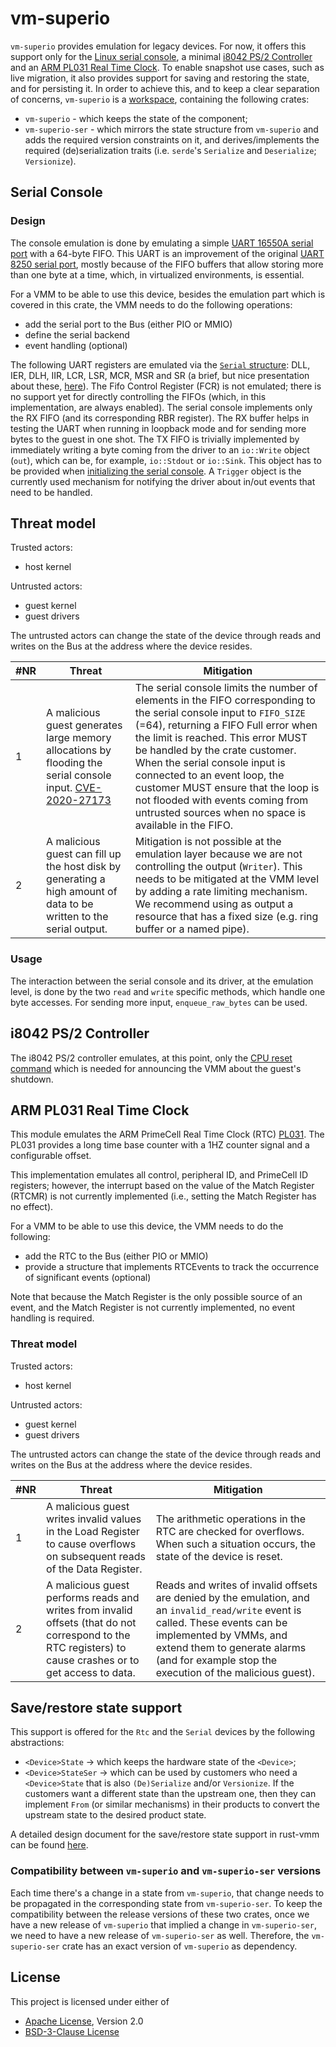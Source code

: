 # vm-superio


`vm-superio` provides emulation for legacy devices. For now, it offers this
support only for the
[Linux serial console](https://en.wikipedia.org/wiki/Linux_console), a minimal
[i8042 PS/2 Controller](https://wiki.osdev.org/%228042%22_PS/2_Controller) and
an
[ARM PL031 Real Time Clock](https://developer.arm.com/documentation/ddi0224/c/Programmers-model).
To enable snapshot use cases, such as live migration, it also provides support
for saving and restoring the state, and for persisting it.
In order to achieve this, and to keep a clear separation of concerns,
`vm-superio` is a
[workspace](https://doc.rust-lang.org/book/ch14-03-cargo-workspaces.html),
containing the following crates:
- `vm-superio` - which keeps the state of the component;
- `vm-superio-ser` - which mirrors the state structure from `vm-superio` and
   adds the required version constraints on it, and derives/implements the
  required (de)serialization traits (i.e. `serde`'s `Serialize` and
  `Deserialize`; `Versionize`).

## Serial Console

### Design

The console emulation is done by emulating a simple
[UART 16550A serial port](https://en.wikipedia.org/wiki/16550_UART) with a
64-byte FIFO.
This UART is an improvement of the original
[UART 8250 serial port](https://en.wikibooks.org/w/index.php?title=Serial_Programming/8250_UART_Programming&section=15#Serial_COM_Port_Memory_and_I/O_Allocation),
mostly because of the FIFO buffers that allow storing more than one byte at a
time, which, in virtualized environments, is essential.

For a VMM to be able to use this device, besides the emulation part which is
covered in this crate, the VMM needs to do the following operations:
- add the serial port to the Bus (either PIO or MMIO)
- define the serial backend
- event handling (optional)

The following UART registers are emulated via the
[`Serial` structure](./vm-superio/src/serial.rs): DLL, IER, DLH, IIR, LCR,
LSR, MCR, MSR and SR (a brief, but nice presentation about these,
[here](https://www.lammertbies.nl/comm/info/serial-uart#regs)).
The Fifo Control Register (FCR) is not emulated; there is no support yet for
directly controlling the FIFOs (which, in this implementation, are always
enabled). The serial console implements only the RX FIFO (and its
corresponding RBR register). The RX buffer helps in testing the UART when
running in loopback mode and for sending more bytes to the guest in one shot.
The TX FIFO is trivially implemented by immediately writing a byte coming from
the driver to an `io::Write` object (`out`), which can be, for example,
`io::Stdout` or `io::Sink`. This object has to be provided when
[initializing the serial console](https://docs.rs/vm-superio/0.1.1/vm_superio/serial/struct.Serial.html#method.new).
A `Trigger` object is the currently used mechanism for notifying the driver
about in/out events that need to be handled.

## Threat model

Trusted actors:
* host kernel

Untrusted actors:
* guest kernel
* guest drivers

The untrusted actors can change the state of the device through reads and
writes on the Bus at the address where the device resides.

|#NR	|Threat	|Mitigation	|
|---	|---	|---	|
|1 | A malicious guest generates large memory allocations by flooding the serial console input. [CVE-2020-27173](https://nvd.nist.gov/vuln/detail/CVE-2020-27173)	|The serial console limits the number of elements in the FIFO corresponding to the serial console input to `FIFO_SIZE` (=64), returning a FIFO Full error when the limit is reached. This error MUST be handled by the crate customer. When the serial console input is connected to an event loop, the customer MUST ensure that the loop is not flooded with events coming from untrusted sources when no space is available in the FIFO.	|
|2	|A malicious guest can fill up the host disk by generating a high amount of data to be written to the serial output.	|Mitigation is not possible at the emulation layer because we are not controlling the output (`Writer`). This needs to be mitigated at the VMM level by adding a rate limiting mechanism. We recommend using as output a resource that has a fixed size (e.g. ring buffer or a named pipe).	|

### Usage

The interaction between the serial console and its driver, at the emulation
level, is done by the two `read` and `write` specific methods, which handle
one byte accesses. For sending more input, `enqueue_raw_bytes` can be used.

## i8042 PS/2 Controller

The i8042 PS/2 controller emulates, at this point, only the
[CPU reset command](https://wiki.osdev.org/%228042%22_PS/2_Controller#CPU_Reset)
which is needed for announcing the VMM about the guest's shutdown.

## ARM PL031 Real Time Clock

This module emulates the ARM PrimeCell Real Time Clock (RTC)
[PL031](https://developer.arm.com/documentation/ddi0224/c/Functional-overview/RTC-operation/RTC-operation).
The PL031 provides a long time base counter with a 1HZ counter signal and
a configurable offset.

This implementation emulates all control, peripheral ID, and PrimeCell ID
registers; however, the interrupt based on the value of the Match Register
(RTCMR) is not currently implemented (i.e., setting the Match Register has
no effect).

For a VMM to be able to use this device, the VMM needs to do the following:
- add the RTC to the Bus (either PIO or MMIO)
- provide a structure that implements RTCEvents to track the occurrence of significant events (optional)

Note that because the Match Register is the only possible source of an event,
and the Match Register is not currently implemented, no event handling
is required.

### Threat model

Trusted actors:
* host kernel

Untrusted actors:
* guest kernel
* guest drivers

The untrusted actors can change the state of the device through reads and
writes on the Bus at the address where the device resides.

|#NR	|Threat	|Mitigation	|
|---	|---	|---	|
|1	|A malicious guest writes invalid values in the Load Register to cause overflows on subsequent reads of the Data Register.	|The arithmetic operations in the RTC are checked for overflows. When such a situation occurs, the state of the device is reset.	|
|2	|A malicious guest performs reads and writes from invalid offsets (that do not correspond to the RTC registers) to cause crashes or to get access to data.	|Reads and writes of invalid offsets are denied by the emulation, and an `invalid_read/write` event is called. These events can be implemented by VMMs, and extend them to generate alarms (and for example stop the execution of the malicious guest).	|

## Save/restore state support

This support is offered for the `Rtc` and the `Serial` devices by the following
abstractions:
- `<Device>State` -> which keeps the hardware state of the `<Device>`;
- `<Device>StateSer` -> which can be used by customers who need a
  `<Device>State` that is also `(De)Serialize` and/or `Versionize`. If the
  customers want a different state than the upstream one, then they can
  implement `From` (or similar mechanisms) in their products to convert the
  upstream state to the desired product state.

A detailed design document for the save/restore state support in rust-vmm can
be found [here](https://github.com/rust-vmm/community/pull/118/files).

### Compatibility between `vm-superio` and `vm-superio-ser` versions

Each time there's a change in a state from `vm-superio`, that change needs to
be propagated in the corresponding state from `vm-superio-ser`. To keep the
compatibility between the release versions of these two crates, once we have a
new release of `vm-superio` that implied a change in `vm-superio-ser`, we need
to have a new release of `vm-superio-ser` as well.
Therefore, the `vm-superio-ser` crate has an exact version of `vm-superio` as
dependency.

## License

This project is licensed under either of

- [Apache License](http://www.apache.org/licenses/LICENSE-2.0), Version 2.0
- [BSD-3-Clause License](https://opensource.org/licenses/BSD-3-Clause)
